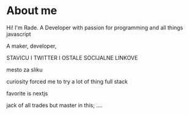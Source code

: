 # About me

Hi! I'm Rade. A Developer with passion for programming and all things javascript

A maker, developer,

STAVICU I TWITTER I OSTALE SOCIJALNE LINKOVE

mesto za sliku

curiosity forced me to try a lot of thing full stack

favorite is nextjs

jack of all trades but master in this; ....
